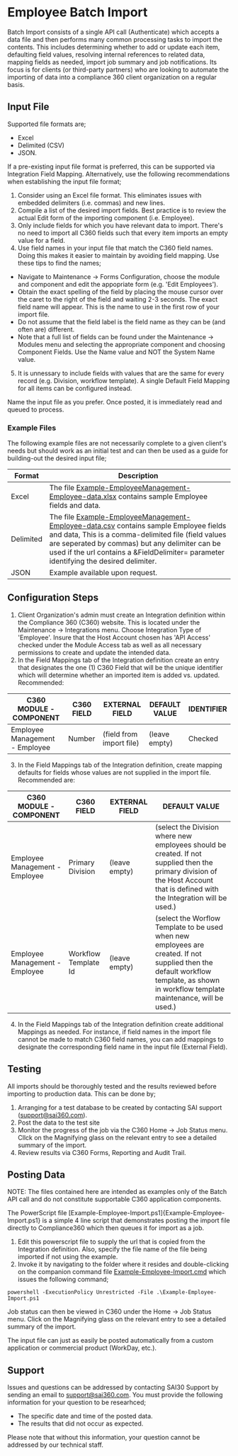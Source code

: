 # Employee Batch Import
Batch Import consists of a single API call (Authenticate) which accepts a data file and then performs many common processing tasks to import the contents. This includes determining whether to add or update each item, defaulting field values, resolving internal references to related data, mapping fields as needed, import job summary and job notifications. Its focus is for clients (or third-party partners) who are looking to automate the importing of data into a compliance 360 client organization on a regular basis.

## Input File
Supported file formats are;
* Excel
* Delimited (CSV) 
* JSON.

If a pre-existing input file format is preferred, this can be supported via Integration Field Mapping. Alternatively, use the following recommendations when establishing the input file format;
1. Consider using an Excel file format. This eliminates issues with embedded delimiters (i.e. commas) and new lines.
2. Compile a list of the desired import fields. Best practice is to review the actual Edit form of the importing component (i.e. Employee).
3. Only include fields for which you have relevant data to import. There's no need to import all C360 fields such that every item imports an empty value for a field. 
4. Use field names in your input file that match the C360 field names. Doing this makes it easier to maintain by avoiding field mapping. Use these tips to find the names;
* Navigate to Maintenance -> Forms Configuration, choose the module and component and edit the appopriate form (e.g. 'Edit Employees'). 
* Obtain the exact spelling of the field by placing the mouse cursor over the caret to the right of the field and waiting 2-3 seconds. The exact field name will appear. This is the name to use in the first row of your import file.
* Do not assume that the field label is the field name as they can be (and often are) different. 
* Note that a full list of fields can be found under the Maintenance -> Modules menu and selecting the appropriate component and choosing Component Fields. Use the Name value and NOT the System Name value.
5. It is unnessary to include fields with values that are the same for every record (e.g. Division, workflow template). A single Default Field Mapping for all items can be configured instead.

Name the input file as you prefer. Once posted, it is immediately read and queued to process.  

### Example Files
The following example files are not necessarily complete to a given client's needs but should work as an initial test and can then be used as a guide for building-out the desired input file;

| Format | Description |
| ------ | ----------- |
| Excel | The file [Example-EmployeeManagement-Employee-data.xlsx](Example-EmployeeManagement-Employee-data.xlsx) contains sample Employee fields and data. |
| Delimited | The file [Example-EmployeeManagement-Employee-data.csv](Example-EmployeeManagement-Employee-data.csv) contains sample Employee fields and data, This is a comma-delimited file (field values are seperated by commas) but any delimiter can be used if the url contains a &FieldDelimiter= parameter identifying the desired delimiter. | 
| JSON | Example available upon request.

## Configuration Steps

1. Client Organization's admin must create an Integration definition within the Compliance 360 (C360) website. This is located under the Maintenance -> Integrations menu. Choose Integration Type of 'Employee'. Insure that the Host Account chosen has 'API Access' checked under the Module Access tab as well as all necessary permissions to create and update the intended data.
2. In the Field Mappings tab of the Integration definition create an entry that designates the one (1) C360 Field that will be the unique identifier which will determine whether an imported item is added vs. updated. Recommended:

| C360 MODULE - COMPONENT | C360 FIELD | EXTERNAL FIELD | DEFAULT VALUE | IDENTIFIER |
| --------------------------------------- | ----------------------------------- | ---------------------------------- | ------------------ | - |
| Employee Management - Employee | Number | (field from import file) | (leave empty) | Checked |

3. In the Field Mappings tab of the Integration definition, create mapping defaults for fields whose values are not supplied in the import file. Recommended are:

| C360 MODULE - COMPONENT | C360 FIELD | EXTERNAL FIELD | DEFAULT VALUE |
| -------------------------------------- | ------------------------- | ------------------ | ------------------------------------------------------------------ |
| Employee Management - Employee | Primary Division | (leave empty) | (select the Division where new employees should be created. If not supplied then the primary division of the Host Account that is defined with the Integration will be used.) |
| Employee Management - Employee | Workflow Template Id | (leave empty) | (select the Worflow Template to be used when new employees are created. If not supplied then the default workflow template, as shown in workflow template maintenance, will be used.) |

4. In the Field Mappings tab of the Integration definition create additional Mappings as needed. For instance, if field names in the import file cannot be made to match C360 field names, you can add mappings to designate the corresponding field name in the input file (External Field).

## Testing
All imports should be thoroughly tested and the results reviewed before importing to production data. This can be done by;
1. Arranging for a test database to be created by contacting SAI support (support@sai360.com).
2. Post the data to the test site
3. Monitor the progress of the job via the C360 Home -> Job Status menu. Cllck on the Magnifying glass on the relevant entry to see a detailed summary of the import.
4. Review results via C360 Forms, Reporting and Audit Trail.

## Posting Data

NOTE: The files contained here are intended as examples only of the Batch API call and do not constitute supportable C360 application components.

The PowerScript file [Example-Employee-Import.ps1]{Example-Employee-Import.ps1} is a simple 4 line script that demonstrates posting the import file directly to Compliance360 which then queues it for import as a job. 
1. Edit this powerscript file to supply the url that is copied from the Integration definition. Also, specify the file name of the file being imported if not using the example.
2. Invoke it by navigating to the folder where it resides and double-clicking on the companion command file [Example-Employee-Import.cmd](Example-Employee-Import.cmd) which issues the following command;
```
powershell -ExecutionPolicy Unrestricted -File .\Example-Employee-Import.ps1
```
Job status can then be viewed in C360 under the Home -> Job Status menu. Click on the Magnifying glass on the relevant entry to see a detailed summary of the import.

The input file can just as easily be posted automatically from a custom application or commercial product (WorkDay, etc.). 

## Support
Issues and questions can be addressed by contacting SAI30 Support by sending an email to support@sai360.com.
You must provide the following information for your question to be researhced;
* The specific date and time of the posted data.
* The results that did not occur as expected.

Please note that without this information, your question cannot be addressed by our technical staff.
